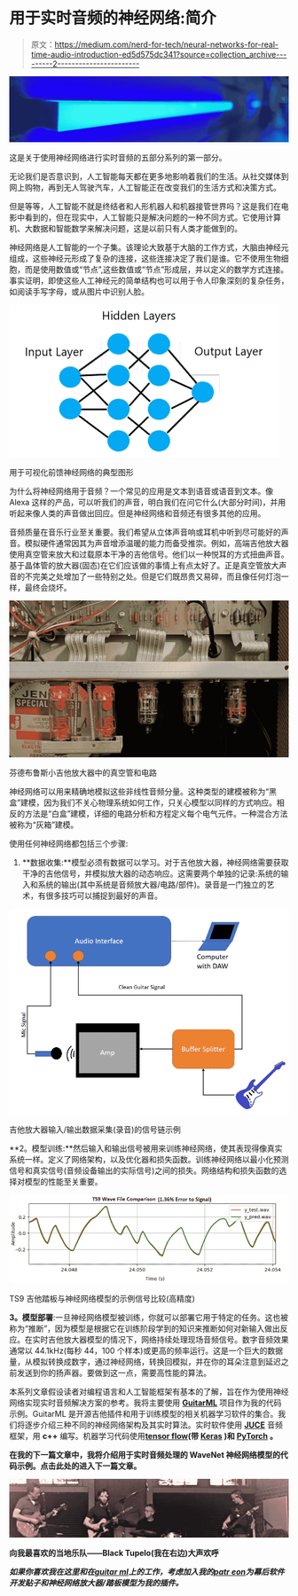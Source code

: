 # 用于实时音频的神经网络:简介

> 原文：<https://medium.com/nerd-for-tech/neural-networks-for-real-time-audio-introduction-ed5d575dc341?source=collection_archive---------2----------------------->

![](img/bc96cb7fbaad04cf422664e655fbdaee.png)

这是关于使用神经网络进行实时音频的五部分系列的第一部分。

无论我们是否意识到，人工智能每天都在更多地影响着我们的生活。从社交媒体到网上购物，再到无人驾驶汽车，人工智能正在改变我们的生活方式和决策方式。

但是等等，人工智能不就是终结者和人形机器人和机器接管世界吗？这是我们在电影中看到的，但在现实中，人工智能只是解决问题的一种不同方式。它使用计算机、大数据和智能数学来解决问题，这是以前只有人类才能做到的。

神经网络是人工智能的一个子集。该理论大致基于大脑的工作方式，大脑由神经元组成，这些神经元形成了复杂的连接，这些连接决定了我们是谁。它不使用生物细胞，而是使用数值或“节点”,这些数值或“节点”形成层，并以定义的数学方式连接。事实证明，即使这些人工神经元的简单结构也可以用于令人印象深刻的复杂任务，如阅读手写字母，或从图片中识别人脸。

![](img/9d7eb1dc8c99d79d13903b2efac8297c.png)

用于可视化前馈神经网络的典型图形

为什么将神经网络用于音频？一个常见的应用是文本到语音或语音到文本。像 Alexa 这样的产品，可以听我们的声音，明白我们在问它什么(大部分时间)，并用听起来像人类的声音做出回应。但是神经网络和音频还有很多其他的应用。

音频质量在音乐行业至关重要。我们希望从立体声音响或耳机中听到尽可能好的声音。模拟硬件通常因其为声音增添温暖的能力而备受推崇。例如，高端吉他放大器使用真空管来放大和过载原本干净的吉他信号。他们以一种悦耳的方式扭曲声音。基于晶体管的放大器(固态)在它们应该做的事情上有点太好了。正是真空管放大声音的不完美之处增加了一些特别之处。但是它们既昂贵又易碎，而且像任何灯泡一样，最终会烧坏。

![](img/58d4dacb96479735ce35038cbe18444f.png)

芬德布鲁斯小吉他放大器中的真空管和电路

神经网络可以用来精确地模拟这些非线性音频分量。这种类型的建模被称为“黑盒”建模，因为我们不关心物理系统如何工作，只关心模型以同样的方式响应。相反的方法是“白盒”建模，详细的电路分析和方程定义每个电气元件。一种混合方法被称为“灰箱”建模。

使用任何神经网络都包括三个步骤:

1.  **数据收集:**模型必须有数据可以学习。对于吉他放大器，神经网络需要获取干净的吉他信号，并模拟放大器的动态响应。这需要两个单独的记录:系统的输入和系统的输出(其中系统是音频放大器/电路/部件)。录音是一门独立的艺术，有很多技巧可以捕捉到最好的声音。

![](img/12a91aeb5af9c765292604a5c93aca14.png)

吉他放大器输入/输出数据采集(录音)的信号链示例

**2。模型训练:**然后输入和输出信号被用来训练神经网络，使其表现得像真实系统一样。定义了网络架构，以及优化器和损失函数。训练神经网络以最小化预测信号和真实信号(音频设备输出的实际信号)之间的损失。网络结构和损失函数的选择对模型的性能至关重要。

![](img/71aa56b0bdb054015d16f22086729678.png)

TS9 吉他踏板与神经网络模型的示例信号比较(高精度)

**3。模型部署**:一旦神经网络模型被训练，你就可以部署它用于特定的任务。这也被称为“推断”，因为模型是根据它在训练阶段学到的知识来推断如何对新输入做出反应。在实时吉他放大器模型的情况下，网络持续处理现场音频信号。数字音频效果通常以 44.1kHz(每秒 44，100 个样本)或更高的频率运行。这是一个巨大的数据量，从模拟转换成数字，通过神经网络，转换回模拟，并在你的耳朵注意到延迟之前发送到你的扬声器。要做到这一点，需要高性能的算法。

本系列文章假设读者对编程语言和人工智能框架有基本的了解，旨在作为使用神经网络实现实时音频解决方案的参考。我将主要使用 [**GuitarML**](https://github.com/GuitarML) 项目作为我的代码示例。GuitarML 是开源吉他插件和用于训练模型的相关机器学习软件的集合。我们将逐步介绍三种不同的神经网络架构及其实时算法。实时软件使用 [**JUCE**](https://juce.com/) 音频框架，用 **c++** 编写。机器学习代码使用[**tensor flow**](https://www.tensorflow.org/)**(带 [**Keras**](https://keras.io/) )和 [**PyTorch**](https://pytorch.org/) 。**

**在我的下一篇文章中，我将介绍用于实时音频处理的 WaveNet 神经网络模型的代码示例。点击此处的进入下一篇文章。**

**![](img/22f2431bf47b3d928d3d7c7a70611c1f.png)**

**向我最喜欢的当地乐队——Black Tupelo(我在右边)大声欢呼**

***如果你喜欢我在这里和在*[*guitar ml*](https://guitarml.com/)*上的工作，考虑加入我的*[***patr eon***](https://www.patreon.com/GuitarML)*为幕后软件开发贴子和神经网络放大器/踏板模型为我的插件。***